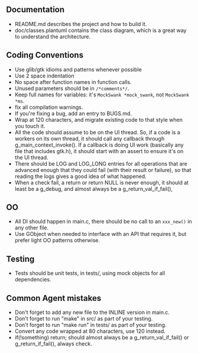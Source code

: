 
## Documentation

- README.md describes the project and how to build it.
- doc/classes.plantuml contains the class diagram, which is a great way to understand the architecture.

## Coding Conventions

- Use glib/gtk idioms and patterns whenever possible
- Use 2 space indentation
- No space after function names in function calls.
- Unused parameters should be in `/*comments*/`.
- Keep full names for variables: it's `MockSwank *mock_swank`, not `MockSwank *ms`.
- fix all compilation warnings.
- If you're fixing a bug, add an entry to BUGS.md.
- Wrap at 120 characters, and migrate existing code to that style when you touch it.
- All the code should assume to be on the UI thread. So, if a code is a workers on its own thread, it should call any
  callback through g_main_context_invoke(). If a callback is doing UI work (basically any file that includes gtk.h),
  it should start with an assert to ensure it's on the UI thread.
- There should be LOG and LOG_LONG entries for all operations that are advanced enough that they could fail (with
  their result or failure), so that reading the logs gives a good idea of what happened.
- When a check fail, a return or return NULL is never enough, it should at least be a g_debug, and almost always be a
  g_return_val_if_fail(), 

## OO

- All DI should happen in main.c, there should be no call to an `xxx_new()` in any other file.
- Use GObject when needed to interface with an API that requires it, but prefer light OO patterns otherwise.

## Testing

- Tests should be unit tests, in tests/, using mock objects for all dependencies.

## Common Agent mistakes

- Don't forget to add any new file to the INLINE version in main.c.
- Don't forget to run "make" in src/ as part of your testing.
- Don't forget to run "make run" in tests/ as part of your testing.
- Convert any code wrapped at 80 characters, use 120 instead.
- if(!something) return; should almost always be a g_return_val_if_fail() or g_return_if_fail(), always check.
